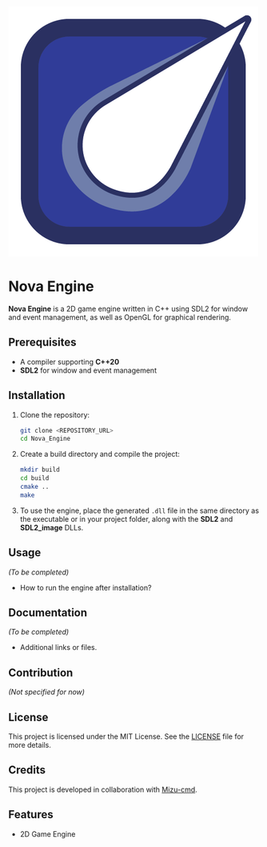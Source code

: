 ![Logo](assets/nova-logo.png)
# Nova Engine

**Nova Engine** is a 2D game engine written in C++ using SDL2 for window and event management, as well as OpenGL for graphical rendering.

## Prerequisites

- A compiler supporting **C++20**
- **SDL2** for window and event management

## Installation

1. Clone the repository:
   ```bash
   git clone <REPOSITORY_URL>
   cd Nova_Engine
   ```

2. Create a build directory and compile the project:
   ```bash
   mkdir build
   cd build
   cmake ..
   make
   ```

3. To use the engine, place the generated `.dll` file in the same directory as the executable or in your project folder, along with the **SDL2** and **SDL2_image** DLLs.

## Usage

*(To be completed)*  
- How to run the engine after installation?

## Documentation

*(To be completed)*  
- Additional links or files.

## Contribution

*(Not specified for now)*

## License

This project is licensed under the MIT License. See the [LICENSE](LICENSE) file for more details.

## Credits

This project is developed in collaboration with [Mizu-cmd](https://github.com/Mizu-cmd).

## Features

- 2D Game Engine